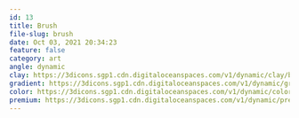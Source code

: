 ```yaml
---
id: 13
title: Brush
file-slug: brush
date: Oct 03, 2021 20:34:23
feature: false
category: art
angle: dynamic
clay: https://3dicons.sgp1.cdn.digitaloceanspaces.com/v1/dynamic/clay/brush-dynamic-clay.png
gradient: https://3dicons.sgp1.cdn.digitaloceanspaces.com/v1/dynamic/gradient/brush-dynamic-gradient.png
color: https://3dicons.sgp1.cdn.digitaloceanspaces.com/v1/dynamic/color/brush-dynamic-color.png
premium: https://3dicons.sgp1.cdn.digitaloceanspaces.com/v1/dynamic/premium/brush-dynamic-premium.png
---
```

